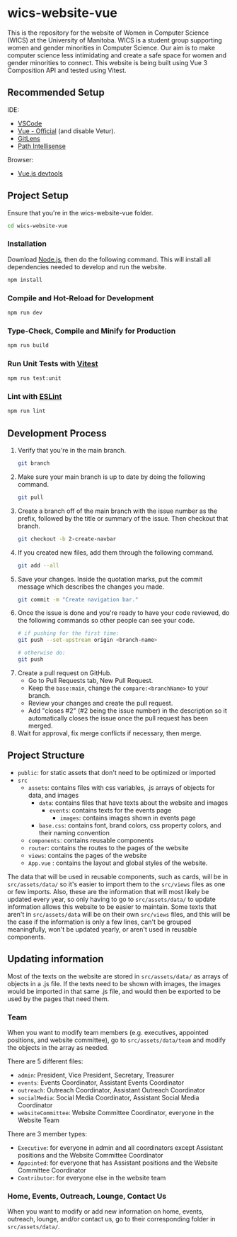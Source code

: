 # wics-website-vue

This is the repository for the website of Women in Computer Science (WICS) at the University of Manitoba. WICS is a student group supporting women and gender minorities in Computer Science. Our aim is to make computer science less intimidating and create a safe space for women and gender minorities to connect. This website is being built using Vue 3 Composition API and tested using Vitest. 

## Recommended Setup

IDE: 
- [VSCode](https://code.visualstudio.com/)
- [Vue - Official](https://marketplace.visualstudio.com/items?itemName=Vue.volar) (and disable Vetur).
- [GitLens](https://marketplace.visualstudio.com/items?itemName=eamodio.gitlens)
- [Path Intellisense](https://marketplace.visualstudio.com/items?itemName=christian-kohler.path-intellisense)

Browser: 
- [Vue.js devtools](https://chromewebstore.google.com/detail/vuejs-devtools/nhdogjmejiglipccpnnnanhbledajbpd?hl=en)

## Project Setup

Ensure that you're in the wics-website-vue folder.
```sh
cd wics-website-vue
```

### Installation
Download [Node.js](https://nodejs.org/en), then do the following command. This will install all dependencies needed to develop and run the website.

```sh
npm install
```

### Compile and Hot-Reload for Development

```sh
npm run dev
```

### Type-Check, Compile and Minify for Production

```sh
npm run build
```

### Run Unit Tests with [Vitest](https://vitest.dev/)

```sh
npm run test:unit
```

### Lint with [ESLint](https://eslint.org/)

```sh
npm run lint
```

## Development Process
1. Verify that you're in the main branch.
    ```sh
    git branch
    ```
2. Make sure your main branch is up to date by doing the following command.
    ```sh 
    git pull
    ```
3. Create a branch off of the main branch with the issue number as the prefix, followed by the title or summary of the issue. Then checkout that branch.
    ```sh
    git checkout -b 2-create-navbar
    ```
4. If you created new files, add them through the following command.
    ```sh
    git add --all
    ```
5. Save your changes. Inside the quotation marks, put the commit message which describes the changes you made.
    ```sh
    git commit -m "Create navigation bar."
    ```
6. Once the issue is done and you're ready to have your code reviewed, do the following commands so other people can see your code.
    ```sh
    # if pushing for the first time:
    git push --set-upstream origin <branch-name>

    # otherwise do:
    git push 
    ```
7. Create a pull request on GitHub. 
    - Go to Pull Requests tab, New Pull Request. 
    - Keep the `base:main`, change the `compare:<branchName>` to your branch. 
    - Review your changes and create the pull request.
    - Add "closes #2" (#2 being the issue number) in the description so it automatically closes the issue once the pull request has been merged.
8. Wait for approval, fix merge conflicts if necessary, then merge.


## Project Structure
- `public`: for static assets that don't need to be optimized or imported
- `src`
  - `assets`: contains files with css variables, .js arrays of objects for data, and images
    - `data`: contains files that have texts about the website and images
        - `events`: contains texts for the events page
            - `images`: contains images shown in events page
    - `base.css`: contains font, brand colors, css property colors, and their naming convention
  - `components`: contains reusable components
  - `router`: contains the routes to the pages of the website
  - `views`: contains the pages of the website
  - `App.vue` : contains the layout and global styles of the website.

The data that will be used in reusable components, such as cards, will be in `src/assets/data/` so it's easier to import them to the `src/views` files as one or few imports. Also, these are the information that will most likely be updated every year, so only having to go to `src/assets/data/` to update information allows this website to be easier to maintain. Some texts that aren't in `src/assets/data` will be on their own `src/views` files, and this will be the case if the information is only a few lines, can't be grouped meaningfully, won't be updated yearly, or aren't used in reusable components.

## Updating information

Most of the texts on the website are stored in `src/assets/data/` as arrays of objects in a .js file. If the texts need to be shown with images, the images would be imported in that same .js file, and would then be exported to be used by the pages that need them.

### Team
When you want to modify team members (e.g. executives, appointed positions, and website committee), go to `src/assets/data/team` and modify the objects in the array as needed.

There are 5 different files:
- `admin`: President, Vice President, Secretary, Treasurer
- `events`: Events Coordinator, Assistant Events Coordinator
- `outreach`: Outreach Coordinator, Assistant Outreach Coordinator
- `socialMedia`: Social Media Coordinator, Assistant Social Media Coordinator
- `websiteCommittee`: Website Committee Coordinator, everyone in the Website Team

There are 3 member types:
- `Executive`: for everyone in admin and all coordinators except Assistant positions and the Website Committee Coordinator 
- `Appointed`: for everyone that has Assistant positions and the Website Committee Coordinator
- `Contributor`: for everyone else in the website team

### Home, Events, Outreach, Lounge, Contact Us
When you want to modify or add new information on home, events, outreach, lounge, and/or contact us, go to their corresponding folder in `src/assets/data/`. 


